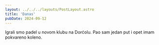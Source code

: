 ```yaml
---
layout: ../../../layouts/PostLayout.astro
title: 'Danas'
pubDate: 2024-09-12
---
```


Igrali smo padel u novom klubu na Dorćolu. Pao sam jedan put i opet imam pokvareno koleno.
